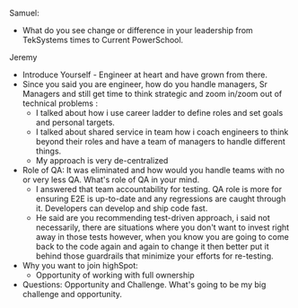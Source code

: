 Samuel: 
- What do you see change or difference in your leadership from TekSystems times to Current PowerSchool. 

Jeremy
- Introduce Yourself - Engineer at heart and have grown from there. 
- Since you said you are engineer, how do you handle managers, Sr Managers and still get time to think strategic and zoom in/zoom out of technical problems : 
	- I talked about how i use career ladder to define roles and set goals and personal targets. 
	- I talked about shared service in team how i coach engineers to think beyond their roles and have a team of managers to handle different things. 
	- My approach is very de-centralized 
- Role of QA: It was eliminated and how would you handle teams with no or very less QA. What's role of QA in your mind. 
	- I answered that team accountability for testing. QA role is more for ensuring E2E is up-to-date and any regressions are caught through it. Developers can develop and ship code fast. 
	- He said are you recommending test-driven approach, i said not necessarily, there are situations where you don't want to invest right away in those tests however, when you know you are going to come back to the code again and again to change it then better put it behind those guardrails that minimize your efforts for re-testing. 
- Why you want to join highSpot: 
	- Opportunity of working with full ownership 
- Questions: Opportunity and Challenge. What's going to be my big challenge and opportunity. 